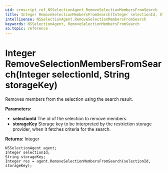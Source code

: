 ```yaml
---
uid: crmscript_ref_NSSelectionAgent_RemoveSelectionMembersFromSearch
title: Integer RemoveSelectionMembersFromSearch(Integer selectionId, String storageKey)
intellisense: NSSelectionAgent.RemoveSelectionMembersFromSearch
keywords: NSSelectionAgent, RemoveSelectionMembersFromSearch
so.topic: reference
---
```


# Integer RemoveSelectionMembersFromSearch(Integer selectionId, String storageKey)

Removes members from the selection using the search result.

**Parameters:**
 - **selectionId** The id of the selection to remove members.
 - **storageKey** Storage key to be interpreted by the restriction storage provider, when it fetches criteria for the search.

**Returns:** Integer

```crmscript
NSSelectionAgent agent;
Integer selectionId;
String storageKey;
Integer res = agent.RemoveSelectionMembersFromSearch(selectionId, storageKey);
```

